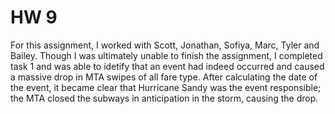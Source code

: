 # HW 9

For this assignment, I worked with Scott, Jonathan, Sofiya, Marc, Tyler and Bailey. Though I was ultimately unable to finish the assignment, I completed task 1 and was able to idetify that an event had indeed occurred and caused a massive drop in MTA swipes of all fare type. After calculating the date of the event, it became clear that Hurricane Sandy was the event responsible; the MTA closed the subways in anticipation in the storm, causing the drop. 


